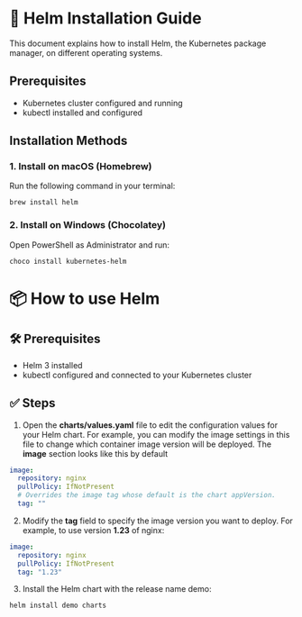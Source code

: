 # 🚀 Helm Installation Guide

This document explains how to install Helm, the Kubernetes package manager, on different operating systems.

## Prerequisites

- Kubernetes cluster configured and running
- kubectl installed and configured

## Installation Methods

### 1. Install on macOS (Homebrew)

Run the following command in your terminal:

```
brew install helm
```

### 2. Install on Windows (Chocolatey)
Open PowerShell as Administrator and run:
```
choco install kubernetes-helm
```

# 📦  How to use Helm

## 🛠️ Prerequisites

- Helm 3 installed
- kubectl configured and connected to your Kubernetes cluster

## ✅ Steps

1. Open the **charts/values.yaml** file to edit the configuration values for your Helm chart. For example, you can modify the image settings in this file to change which container image version will be deployed. The **image** section looks like this by default

```yaml
image:
  repository: nginx
  pullPolicy: IfNotPresent
  # Overrides the image tag whose default is the chart appVersion.
  tag: ""
```

2. Modify the **tag** field to specify the image version you want to deploy. For example, to use version **1.23** of nginx:
```yaml
image:
  repository: nginx
  pullPolicy: IfNotPresent
  tag: "1.23"
```

3. Install the Helm chart with the release name demo:

```
helm install demo charts
```